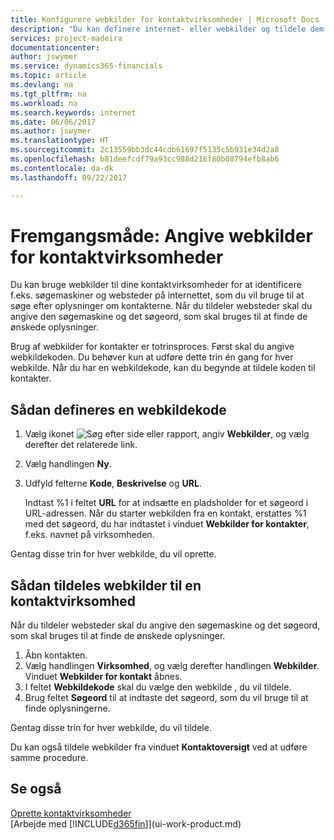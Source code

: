 ```yaml
---
title: Konfigurere webkilder for kontaktvirksomheder | Microsoft Docs
description: "Du kan definere internet- eller webkilder og tildele dem til en kontaktvirksomhed for at identificere, hvordan du vil søge efter oplysninger om dine kontakter."
services: project-madeira
documentationcenter: 
author: jswymer
ms.service: dynamics365-financials
ms.topic: article
ms.devlang: na
ms.tgt_pltfrm: na
ms.workload: na
ms.search.keywords: internet
ms.date: 06/06/2017
ms.author: jswymer
ms.translationtype: HT
ms.sourcegitcommit: 2c13559bb3dc44cdb61697f5135c5b931e34d2a8
ms.openlocfilehash: b81deefcdf79a93cc988d216f80b08794efb8ab6
ms.contentlocale: da-dk
ms.lasthandoff: 09/22/2017

---
```

# <a name="how-to-set-up-web-sources-for-contact-companies"></a>Fremgangsmåde: Angive webkilder for kontaktvirksomheder
Du kan bruge webkilder til dine kontaktvirksomheder for at identificere f.eks. søgemaskiner og websteder på internettet, som du vil bruge til at søge efter oplysninger om kontakterne. Når du tildeler websteder skal du angive den søgemaskine og det søgeord, som skal bruges til at finde de ønskede oplysninger.

Brug af webkilder for kontakter er totrinsproces. Først skal du angive webkildekoden. Du behøver kun at udføre dette trin én gang for hver webkilde. Når du har en webkildekode, kan du begynde at tildele koden til kontakter.

## <a name="to-define-a-web-source-code"></a>Sådan defineres en webkildekode
1. Vælg ikonet ![Søg efter side eller rapport](media/ui-search/search_small.png "Ikonet Søg efter side eller rapport"), angiv **Webkilder**, og vælg derefter det relaterede link.
2. Vælg handlingen **Ny**.
3. Udfyld felterne **Kode**, **Beskrivelse** og **URL**.

    Indtast %1 i feltet **URL** for at indsætte en pladsholder for et søgeord i URL-adressen. Når du starter webkilden fra en kontakt, erstattes %1 med det søgeord, du har indtastet i vinduet **Webkilder for kontakter**, f.eks. navnet på virksomheden.

Gentag disse trin for hver webkilde, du vil oprette.

## <a name="to-assign-web-sources-to-a-contact-company"></a>Sådan tildeles webkilder til en kontaktvirksomhed
Når du tildeler websteder skal du angive den søgemaskine og det søgeord, som skal bruges til at finde de ønskede oplysninger.

1. Åbn kontakten.
2. Vælg handlingen **Virksomhed**, og vælg derefter handlingen **Webkilder**. Vinduet **Webkilder for kontakt** åbnes.
3. I feltet **Webkildekode** skal du vælge den webkilde , du vil tildele.
4. Brug feltet **Søgeord** til at indtaste det søgeord, som du vil bruge til at finde oplysningerne.

Gentag disse trin for hver webkilde, du vil tildele.

Du kan også tildele webkilder fra vinduet **Kontaktoversigt** ved at udføre samme procedure.

## <a name="see-also"></a>Se også
[Oprette kontaktvirksomheder](marketing-create-contact-companies.md)  
[Arbejde med [!INCLUDE[d365fin](includes/d365fin_md.md)]](ui-work-product.md)

